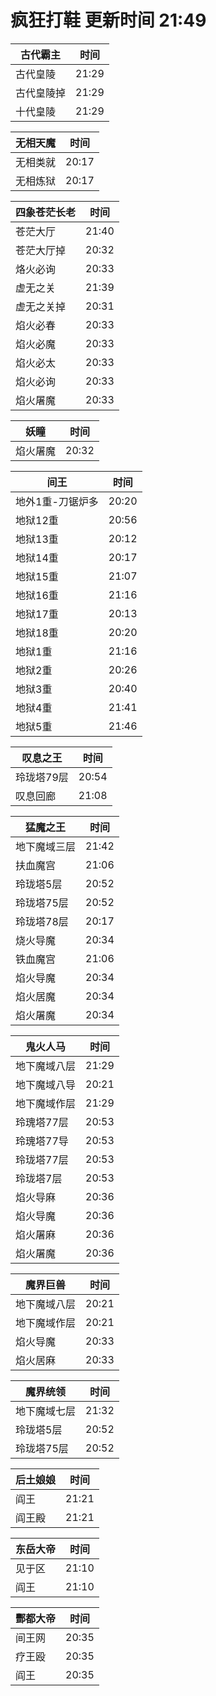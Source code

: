 # 疯狂打鞋 更新时间 21:49

| 古代霸主   | 时间    |
|--------|-------|
| 古代皇陵 | 21:29 |
| 古代皇陵掉 | 21:29 |
| 十代皇陵 | 21:29 |

| 无相天魔   | 时间    |
|--------|-------|
| 无相类就 | 20:17 |
| 无相炼狱 | 20:17 |

| 四象苍茫长老   | 时间    |
|--------|-------|
| 苍茫大厅 | 21:40 |
| 苍茫大厅掉 | 20:32 |
| 烙火必询 | 20:33 |
| 虚无之关 | 21:39 |
| 虚无之关掉 | 20:31 |
| 焰火必春 | 20:33 |
| 焰火必魔 | 20:33 |
| 焰火必太 | 20:33 |
| 焰火必询 | 20:33 |
| 焰火屠魔 | 20:33 |

| 妖瞳   | 时间    |
|--------|-------|
| 焰火屠魔 | 20:32 |

| 间王   | 时间    |
|--------|-------|
| 地外1重-刀锯炉多 | 20:20 |
| 地狱12重 | 20:56 |
| 地狱13重 | 20:12 |
| 地狱14重 | 20:17 |
| 地狱15重 | 21:07 |
| 地狱16重 | 21:16 |
| 地狱17重 | 20:13 |
| 地狱18重 | 20:20 |
| 地狱1重 | 21:16 |
| 地狱2重 | 20:26 |
| 地狱3重 | 20:40 |
| 地狱4重 | 21:41 |
| 地狱5重 | 21:46 |

| 叹息之王   | 时间    |
|--------|-------|
| 玲珑塔79层 | 20:54 |
| 叹息回廊 | 21:08 |

| 猛魔之王   | 时间    |
|--------|-------|
| 地下魔域三层 | 21:42 |
| 扶血魔宫 | 21:06 |
| 玲珑塔5层 | 20:52 |
| 玲珑塔75层 | 20:52 |
| 玲珑塔78层 | 20:17 |
| 烧火导魔 | 20:34 |
| 铁血魔宫 | 21:06 |
| 焰火导魔 | 20:34 |
| 焰火居魔 | 20:34 |
| 焰火屠魔 | 20:34 |

| 鬼火人马   | 时间    |
|--------|-------|
| 地下魔域八层 | 21:29 |
| 地下魔域八导 | 20:21 |
| 地下魔域作层 | 21:29 |
| 玲瑰塔77层 | 20:53 |
| 玲瑰塔77导 | 20:53 |
| 玲珑塔77层 | 20:53 |
| 玲珑塔7层 | 20:53 |
| 焰火导麻 | 20:36 |
| 焰火导魔 | 20:36 |
| 焰火屠麻 | 20:36 |
| 焰火屠魔 | 20:36 |

| 魔界巨兽   | 时间    |
|--------|-------|
| 地下魔域八层 | 20:21 |
| 地下魔域作层 | 20:21 |
| 焰火导魔 | 20:33 |
| 焰火居麻 | 20:33 |

| 魔界统领   | 时间    |
|--------|-------|
| 地下魔域七层 | 21:32 |
| 玲珑塔5层 | 20:52 |
| 玲珑塔75层 | 20:52 |

| 后土娘娘   | 时间    |
|--------|-------|
| 阎王 | 21:21 |
| 阎王殿 | 21:21 |

| 东岳大帝   | 时间    |
|--------|-------|
| 见于区 | 21:10 |
| 阎王 | 21:10 |

| 酆都大帝   | 时间    |
|--------|-------|
| 间王网 | 20:35 |
| 疗王殴 | 20:35 |
| 阎王 | 20:35 |